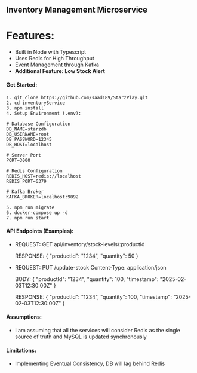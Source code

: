 ## Inventory Management Microservice

# Features:
- Built in Node with Typescript
- Uses Redis for High Throughput
- Event Management through Kafka
- **Additional Feature: Low Stock Alert**

 #### Get Started:

```
1. git clone https://github.com/saad189/StarzPlay.git
2. cd inventoryService
3. npm install
4. Setup Environment (.env):

# Database Configuration
DB_NAME=starzdb
DB_USERNAME=root
DB_PASSWORD=12345
DB_HOST=localhost

# Server Port
PORT=3000

# Redis Configuration
REDIS_HOST=redis://localhost
REDIS_PORT=6379

# Kafka Broker
KAFKA_BROKER=localhost:9092

5. npm run migrate
6. docker-compose up -d
7. npm run start

```
#### API Endpoints (Examples):

- REQUEST: GET api/inventory/stock-levels/:productId
  
  RESPONSE: { "productId": "1234", "quantity": 50 }

- REQUEST: PUT /update-stock
  Content-Type: application/json
  
  BODY:
  {
    "productId": "1234",
    "quantity": 100,
    "timestamp": "2025-02-03T12:30:00Z"
  }
  
  RESPONSE:
  {
    "productId": "1234",
    "quantity": 100,
    "timestamp": "2025-02-03T12:30:00Z"
  }

#### Assumptions:
- I am assuming that all the services will consider Redis as the single source of truth and MySQL is updated synchronously


#### Limitations:
- Implementing Eventual Consistency, DB will lag behind Redis






  
  
